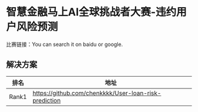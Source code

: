 
# 智慧金融马上AI全球挑战者大赛-违约用户风险预测

比赛链接：You can search it on baidu or google.

## 解决方案
|排名|地址|
|----|----|
|Rank1|https://github.com/chenkkkk/User-loan-risk-prediction|
